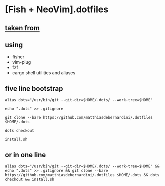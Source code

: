 # [Fish + NeoVim].dotfiles 

## [taken from](https://www.atlassian.com/git/tutorials/dotfiles)

## using

  + fisher
  + vim-plug
  + fzf
  + cargo shell utilities and aliases

## five line bootstrap

`alias dots="/usr/bin/git --git-dir=$HOME/.dots/ --work-tree=$HOME"`

`echo ".dots" >> .gitignore`

`git clone --bare https://github.com/matthiasdebernardini/.dotfiles $HOME/.dots`

`dots checkout`

`install.sh`

## or in one line

`alias dots="/usr/bin/git --git-dir=$HOME/.dots/ --work-tree=$HOME" && echo ".dots" >> .gitignore && git clone --bare https://github.com/matthiasdebernardini/.dotfiles $HOME/.dots && dots checkout && install.sh`

